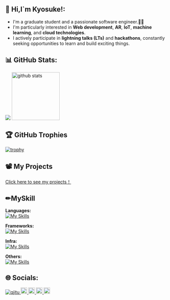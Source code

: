 ## 👋 Hi,I`m Kyosuke!:
  - I'm a graduate student and a passionate software engineer.🧑‍🎓
  - I'm particularly interested in **Web development**, **AR**, **IoT**, **machine learning**, and **cloud technologies**.  
  - I actively participate in **lightning talks (LTs)** and **hackathons**, constantly seeking opportunities to learn and build exciting things.

## 📊 GitHub Stats:
  ![](https://github-profile-summary-cards.vercel.app/api/cards/profile-details?username=qjitu&theme=2077)
  <img alt="github stats" height="150px" src="https://github-readme-stats.vercel.app/api?username=qjitu&count_private=true&show_icons=true&show_icons=true&theme=tokyonight" />
  

## 🏆 GitHub Trophies
  [![trophy](https://github-profile-trophy.vercel.app/?username=qjitu)](https://github.com/ryo-ma/github-profile-trophy)

## 📽️ My Projects
[Click here to see my projects！](./output)
  
## ✏MySkill
  **Languages:**<br>
  [![My Skills](https://skillicons.dev/icons?i=c,cs,java,python,html,css,js,ts,php)](https://skillicons.dev)

  **Frameworks:**<br>
  [![My Skills](https://skillicons.dev/icons?i=react,next,laravel,bootstrap,pytorch,tensorflow)](https://skillicons.dev)

  **Infra:**<br>
  [![My Skills](https://skillicons.dev/icons?i=docker,mysql,sqlite)](https://skillicons.dev)
  
  **Others:**<br>
  [![My Skills](https://skillicons.dev/icons?i=github,githubactions,linux)](https://skillicons.dev)


## 🌐 Socials:
  <p align="left">
  <a href="https://github.com/qjitu/obakyo/">
    <img src="https://komarev.com/ghpvc/?username=qjitu" alt="qjitu" />
  </a>
  <a href="http://x.com/obakyo0000">
    <img height="20" src="https://img.shields.io/twitter/follow/obaky0000?label=x&logo=x&style=flat" />
  </a>
  <a href="https://github.com/qjitu">
    <img height="20" src="https://img.shields.io/github/followers/qjitu?label=follow&logo=github&style=flat" />
  </a>
  <a href="http://qiita.com/obakyo">
    <img height="20" src="https://qiita-badge.apiapi.app/s/obakyo/posts.svg" />
  </a>
  <//qiita.com/obakyo">
    <img height="20" src="https://qiita-badge.apiapi.app/s/obakyo/contributions.svg" />
  </a>
</p>
